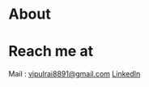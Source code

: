 # About

# Reach me at
Mail : vipulrai8891@gmail.com    [LinkedIn](https://in.linkedin.com/in/vipulrai)
